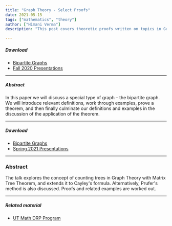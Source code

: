 ```yaml
---
title: "Graph Theory - Select Proofs" 
date: 2021-05-15
tags: ["mathematics", "theory"]
author: ["Himani Verma"]
description: "This post covers theoretic proofs written on topics in Graph THeory during my involvement in the Directed Reading Program at UT Austin."

---
```


##### Download

+ [Bipartite Graphs](biparite_f20.pdf)
+ [Fall 2020 Presentations](https://web.ma.utexas.edu/users/drp/onlineprojects_fall2020.html)
---

##### Abstract

In this paper we will discuss a special type of graph – the bipartite graph. We will introduce relevant definitions, work through examples, prove a theorem, and then finally culminate our definitions and examples in the discussion of the application of the theorem.

---
##### Download

+ [Bipartite Graphs](biparite_f20.pdf)
+ [Spring 2021 Presentations](https://web.ma.utexas.edu/users/drp/onlineprojects_spring2021.html)

---
### Abstract
The talk explores the concept of counting trees in Graph Theory with Matrix Tree Theorem, and extends it to Cayley's formula. Alternatively, Prufer's method is also discussed. Proofs and related examples are worked out.

---

##### Related material
+ [UT Math DRP Program](https://web.ma.utexas.edu/users/drp/index.html)